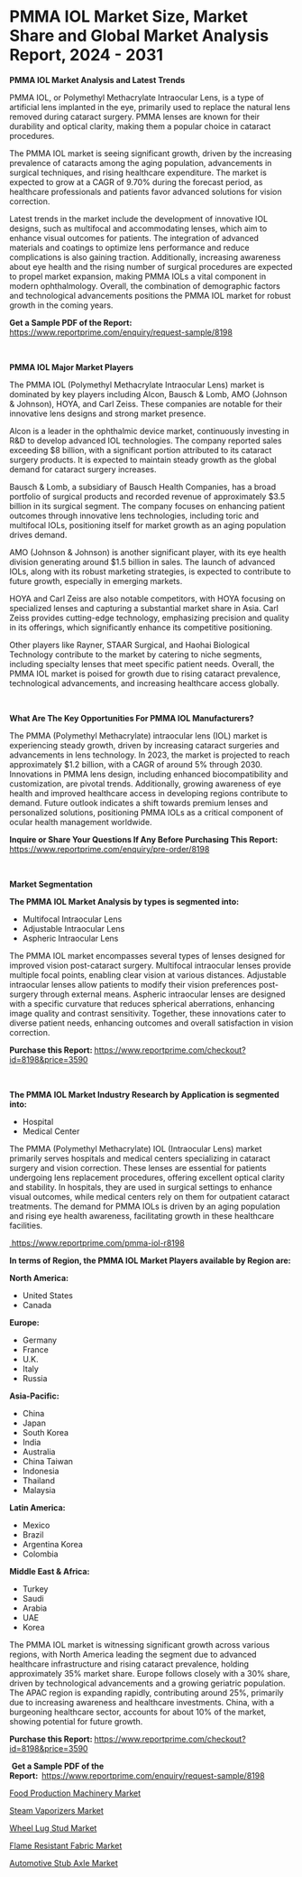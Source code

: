 <p><h1>PMMA IOL Market Size, Market Share and Global Market Analysis Report, 2024 - 2031</h1></p><p><strong>PMMA IOL Market Analysis and Latest Trends</strong></p>
<p><p>PMMA IOL, or Polymethyl Methacrylate Intraocular Lens, is a type of artificial lens implanted in the eye, primarily used to replace the natural lens removed during cataract surgery. PMMA lenses are known for their durability and optical clarity, making them a popular choice in cataract procedures. </p><p>The PMMA IOL market is seeing significant growth, driven by the increasing prevalence of cataracts among the aging population, advancements in surgical techniques, and rising healthcare expenditure. The market is expected to grow at a CAGR of 9.70% during the forecast period, as healthcare professionals and patients favor advanced solutions for vision correction. </p><p>Latest trends in the market include the development of innovative IOL designs, such as multifocal and accommodating lenses, which aim to enhance visual outcomes for patients. The integration of advanced materials and coatings to optimize lens performance and reduce complications is also gaining traction. Additionally, increasing awareness about eye health and the rising number of surgical procedures are expected to propel market expansion, making PMMA IOLs a vital component in modern ophthalmology. Overall, the combination of demographic factors and technological advancements positions the PMMA IOL market for robust growth in the coming years.</p></p>
<p><strong>Get a Sample PDF of the Report:&nbsp;</strong> <a href="https://www.reportprime.com/enquiry/request-sample/8198">https://www.reportprime.com/enquiry/request-sample/8198</a></p>
<p>&nbsp;</p>
<p><strong>PMMA IOL Major Market Players</strong></p>
<p><p>The PMMA IOL (Polymethyl Methacrylate Intraocular Lens) market is dominated by key players including Alcon, Bausch & Lomb, AMO (Johnson & Johnson), HOYA, and Carl Zeiss. These companies are notable for their innovative lens designs and strong market presence.</p><p>Alcon is a leader in the ophthalmic device market, continuously investing in R&D to develop advanced IOL technologies. The company reported sales exceeding $8 billion, with a significant portion attributed to its cataract surgery products. It is expected to maintain steady growth as the global demand for cataract surgery increases.</p><p>Bausch & Lomb, a subsidiary of Bausch Health Companies, has a broad portfolio of surgical products and recorded revenue of approximately $3.5 billion in its surgical segment. The company focuses on enhancing patient outcomes through innovative lens technologies, including toric and multifocal IOLs, positioning itself for market growth as an aging population drives demand.</p><p>AMO (Johnson & Johnson) is another significant player, with its eye health division generating around $1.5 billion in sales. The launch of advanced IOLs, along with its robust marketing strategies, is expected to contribute to future growth, especially in emerging markets.</p><p>HOYA and Carl Zeiss are also notable competitors, with HOYA focusing on specialized lenses and capturing a substantial market share in Asia. Carl Zeiss provides cutting-edge technology, emphasizing precision and quality in its offerings, which significantly enhance its competitive positioning.</p><p>Other players like Rayner, STAAR Surgical, and Haohai Biological Technology contribute to the market by catering to niche segments, including specialty lenses that meet specific patient needs. Overall, the PMMA IOL market is poised for growth due to rising cataract prevalence, technological advancements, and increasing healthcare access globally.</p></p>
<p>&nbsp;</p>
<p><strong>What Are The Key Opportunities For PMMA IOL Manufacturers?</strong></p>
<p><p>The PMMA (Polymethyl Methacrylate) intraocular lens (IOL) market is experiencing steady growth, driven by increasing cataract surgeries and advancements in lens technology. In 2023, the market is projected to reach approximately $1.2 billion, with a CAGR of around 5% through 2030. Innovations in PMMA lens design, including enhanced biocompatibility and customization, are pivotal trends. Additionally, growing awareness of eye health and improved healthcare access in developing regions contribute to demand. Future outlook indicates a shift towards premium lenses and personalized solutions, positioning PMMA IOLs as a critical component of ocular health management worldwide.</p></p>
<p><strong>Inquire or Share Your Questions If Any Before Purchasing This Report:</strong> <a href="https://www.reportprime.com/enquiry/pre-order/8198">https://www.reportprime.com/enquiry/pre-order/8198</a></p>
<p>&nbsp;</p>
<p><strong>Market Segmentation</strong></p>
<p><strong>The PMMA IOL Market Analysis by types is segmented into:</strong></p>
<p><ul><li>Multifocal Intraocular Lens</li><li>Adjustable Intraocular Lens</li><li>Aspheric Intraocular Lens</li></ul></p>
<p><p>The PMMA IOL market encompasses several types of lenses designed for improved vision post-cataract surgery. Multifocal intraocular lenses provide multiple focal points, enabling clear vision at various distances. Adjustable intraocular lenses allow patients to modify their vision preferences post-surgery through external means. Aspheric intraocular lenses are designed with a specific curvature that reduces spherical aberrations, enhancing image quality and contrast sensitivity. Together, these innovations cater to diverse patient needs, enhancing outcomes and overall satisfaction in vision correction.</p></p>
<p><strong>Purchase this Report:&nbsp;</strong><a href="https://www.reportprime.com/checkout?id=8198&price=3590">https://www.reportprime.com/checkout?id=8198&price=3590</a></p>
<p>&nbsp;</p>
<p><strong>The PMMA IOL Market Industry Research by Application is segmented into:</strong></p>
<p><ul><li>Hospital</li><li>Medical Center</li></ul></p>
<p><p>The PMMA (Polymethyl Methacrylate) IOL (Intraocular Lens) market primarily serves hospitals and medical centers specializing in cataract surgery and vision correction. These lenses are essential for patients undergoing lens replacement procedures, offering excellent optical clarity and stability. In hospitals, they are used in surgical settings to enhance visual outcomes, while medical centers rely on them for outpatient cataract treatments. The demand for PMMA IOLs is driven by an aging population and rising eye health awareness, facilitating growth in these healthcare facilities.</p></p>
<p><a href="https://www.reportprime.com/pmma-iol-r8198">&nbsp;https://www.reportprime.com/pmma-iol-r8198</a></p>
<p><strong>In terms of Region, the PMMA IOL Market Players available by Region are:</strong></p>
<p>
    <p> <strong> North America: </strong>
        <ul>
            <li>United States</li>
            <li>Canada</li>
        </ul>
        </p> 
    <p> <strong> Europe: </strong>
        <ul>
            <li>Germany</li>
            <li>France</li>
            <li>U.K.</li>
            <li>Italy</li>
            <li>Russia</li>
        </ul>
        </p> 
    <p> <strong> Asia-Pacific: </strong>
        <ul>
            <li>China</li>
            <li>Japan</li>
            <li>South Korea</li>
            <li>India</li>
            <li>Australia</li>
            <li>China Taiwan</li>
            <li>Indonesia</li>
            <li>Thailand</li>
            <li>Malaysia</li>
        </ul>
        </p> 
    <p> <strong> Latin America: </strong>
        <ul>
            <li>Mexico</li>
            <li>Brazil</li>
            <li>Argentina Korea</li>
            <li>Colombia</li>
        </ul>
        </p> 
    <p> <strong> Middle East & Africa: </strong>
        <ul>
            <li>Turkey</li>
            <li>Saudi</li>
            <li>Arabia</li>
            <li>UAE</li>
            <li>Korea</li>
        </ul>
    </p>
    </p>
<p><p>The PMMA IOL market is witnessing significant growth across various regions, with North America leading the segment due to advanced healthcare infrastructure and rising cataract prevalence, holding approximately 35% market share. Europe follows closely with a 30% share, driven by technological advancements and a growing geriatric population. The APAC region is expanding rapidly, contributing around 25%, primarily due to increasing awareness and healthcare investments. China, with a burgeoning healthcare sector, accounts for about 10% of the market, showing potential for future growth.</p></p>
<p><strong>Purchase this Report: </strong><a href="https://www.reportprime.com/checkout?id=8198&price=3590">https://www.reportprime.com/checkout?id=8198&price=3590</a></p>
<p>&nbsp;<strong>Get a Sample PDF of the Report:&nbsp;&nbsp;</strong><a href="https://www.reportprime.com/enquiry/request-sample/8198">https://www.reportprime.com/enquiry/request-sample/8198</a></p>
<p><strong></strong></p>
<p><p><a href="https://www.linkedin.com/pulse/global-perspectives-food-production-machinery-market-trends-infrf?trackingId=g%2FsDIp4rSh6CUUitZP4Q6A%3D%3D">Food Production Machinery Market</a></p><p><a href="https://medium.com/@shawnsmithv6981/steam-vaporizers-market-growth-outlook-from-2024-to-2031-and-it-is-projecting-at-4-2-70bf395cf4c7">Steam Vaporizers Market</a></p><p><a href="https://issuu.com/reportprime-2/docs/wheel-lug-stud-market-size-2030.ppt_9df5f75495796e">Wheel Lug Stud Market</a></p><p><a href="https://www.linkedin.com/pulse/global-flame-resistant-fabric-market-size-share-analysis-0lnif?trackingId=Wx1bkvd6RA6F1A3erVtoSw%3D%3D">Flame Resistant Fabric Market</a></p><p><a href="https://issuu.com/reportprime-2/docs/automotive-stub-axle-market-size-20_73f71dc239004c">Automotive Stub Axle Market</a></p></p>